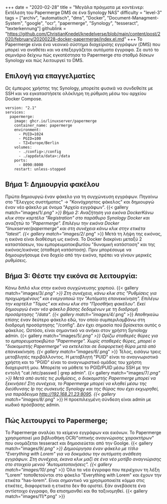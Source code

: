 +++
date = "2020-02-28"
title = "Μεγάλα πράγματα με κοντέινερ: Εκτέλεση του Papermerge DMS σε ένα Synology NAS"
difficulty = "level-3"
tags = ["archiv", "automatisch", "dms", "Docker", "Document-Managment-System", "google", "ocr", "papermerge", "Synology", "tesseract", "texterkennung"]
githublink = "https://github.com/ChristianKnedel/knedelverse/blob/main/content/post/2020/february/20200228-docker-papermerge/index.el.md"
+++
Το Papermerge είναι ένα νεανικό σύστημα διαχείρισης εγγράφων (DMS) που μπορεί να αναθέτει και να επεξεργάζεται αυτόματα έγγραφα. Σε αυτό το σεμινάριο δείχνω πώς εγκατέστησα το Papermerge στο σταθμό δίσκων Synology και πώς λειτουργεί το DMS.
## Επιλογή για επαγγελματίες
Ως έμπειρος χρήστης της Synology, μπορείτε φυσικά να συνδεθείτε με SSH και να εγκαταστήσετε ολόκληρη τη ρύθμιση μέσω του αρχείου Docker Compose.
```
version: "2.1"
services:
  papermerge:
    image: ghcr.io/linuxserver/papermerge
    container_name: papermerge
    environment:
      - PUID=1024
      - PGID=100
      - TZ=Europe/Berlin
    volumes:
      - ./config>:/config
      - ./appdata/data>:/data
    ports:
      - 8090:8000
    restart: unless-stopped

```

## Βήμα 1: Δημιουργία φακέλου
Πρώτα δημιουργώ έναν φάκελο για τη συγχώνευση εγγράφων. Πηγαίνω στο "Έλεγχος συστήματος" -> "Κοινόχρηστος φάκελος" και δημιουργώ έναν νέο φάκελο με όνομα "Αρχείο εγγράφων".
{{< gallery match="images/1/*.png" >}}
Βήμα 2: Αναζήτηση για εικόνα DockerΚάνω κλικ στην καρτέλα "Registration" στο παράθυρο Synology Docker και αναζητώ το "Papermerge". Επιλέγω την εικόνα Docker "linuxserver/papermerge" και στη συνέχεια κάνω κλικ στην ετικέτα "latest".
{{< gallery match="images/2/*.png" >}}
Μετά τη λήψη της εικόνας, η εικόνα είναι διαθέσιμη ως εικόνα. Το Docker διακρίνει μεταξύ 2 καταστάσεων, του εμπορευματοκιβωτίου "δυναμική κατάσταση" και της εικόνας/εικόνας (σταθερή κατάσταση). Πριν μπορέσουμε να δημιουργήσουμε ένα δοχείο από την εικόνα, πρέπει να γίνουν μερικές ρυθμίσεις.
## Βήμα 3: Θέστε την εικόνα σε λειτουργία:
Κάνω διπλό κλικ στην εικόνα συγχώνευσης χαρτιού.
{{< gallery match="images/3/*.png" >}}
Στη συνέχεια, κάνω κλικ στις "Ρυθμίσεις για προχωρημένους" και ενεργοποιώ την "Αυτόματη επανεκκίνηση". Επιλέγω την καρτέλα "Τόμος" και κάνω κλικ στο "Προσθήκη φακέλου". Εκεί δημιουργώ έναν νέο φάκελο βάσης δεδομένων με τη διαδρομή προσάρτησης "/data".
{{< gallery match="images/4/*.png" >}}
Αποθηκεύω επίσης έναν δεύτερο φάκελο εδώ, τον οποίο συμπεριλαμβάνω στη διαδρομή προσάρτησης "/config". Δεν έχει σημασία πού βρίσκεται αυτός ο φάκελος. Ωστόσο, είναι σημαντικό να ανήκει στον χρήστη Synology admin.
{{< gallery match="images/5/*.png" >}}
Ορίζω σταθερές θύρες για το εμπορευματοκιβώτιο "Papermerge". Χωρίς σταθερές θύρες, μπορεί ο "διακομιστής Papermerge" να εκτελείται σε διαφορετική θύρα μετά από επανεκκίνηση.
{{< gallery match="images/6/*.png" >}}
Τέλος, εισάγω τρεις μεταβλητές περιβάλλοντος. Η μεταβλητή "PUID" είναι το αναγνωριστικό χρήστη και το "PGID" είναι το αναγνωριστικό ομάδας του χρήστη διαχειριστή μου. Μπορείτε να μάθετε το PGID/PUID μέσω SSH με την εντολή "cat /etc/passwd | grep admin".
{{< gallery match="images/7/*.png" >}}
Μετά από αυτές τις ρυθμίσεις, ο διακομιστής Papermerge μπορεί να ξεκινήσει! Στη συνέχεια, το Papermerge μπορεί να κληθεί μέσω της διεύθυνσης Ip της συσκευής Synology και της θύρας που έχει εκχωρηθεί, για παράδειγμα http://192.168.21.23:8095.
{{< gallery match="images/8/*.png" >}}
Η προεπιλεγμένη σύνδεση είναι admin με κωδικό πρόσβασης admin.
## Πώς λειτουργεί το Papermerge;
Το Papermerge αναλύει το κείμενο εγγράφων και εικόνων. Το Papermerge χρησιμοποιεί μια βιβλιοθήκη OCR/"οπτικής αναγνώρισης χαρακτήρων" που ονομάζεται tesseract και δημοσιεύεται από την Goolge.
{{< gallery match="images/9/*.png" >}}
Δημιούργησα έναν φάκελο με τίτλο "Everything with Lorem" για να δοκιμάσω την αυτόματη ανάθεση εγγράφων. Στη συνέχεια, έκανα κλικ μαζί σε ένα νέο μοτίβο αναγνώρισης στο στοιχείο μενού "Αυτοματοποιήσεις".
{{< gallery match="images/10/*.png" >}}
Όλα τα νέα έγγραφα που περιέχουν τη λέξη "Lorem" τοποθετούνται στο φάκελο "Everything with Lorem" και έχουν την ετικέτα "has-lorem". Είναι σημαντικό να χρησιμοποιείτε κόμμα στις ετικέτες, διαφορετικά η ετικέτα δεν θα οριστεί. Εάν ανεβάσετε ένα αντίστοιχο έγγραφο, θα επισημανθεί και θα ταξινομηθεί.
{{< gallery match="images/11/*.png" >}}